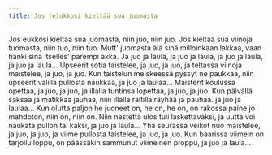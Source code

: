 ```yaml
---
title: Jos (e)ukkosi kieltää sua juomasta
---
```


Jos eukkosi kieltää sua
juomasta, niin juo, niin juo. Jos 
kieltää sua viinoja tuomasta, 
niin tuo, niin tuo. Mutt' 
juomasta älä sinä milloinkaan 
lakkaa, vaan hanki sinä itselles' 
parempi akka. Ja juo ja laula, ja 
juo ja laula, ja juo ja laula, ja juo 
ja laula...
Upseerit sotia taistelee, ja juo, 
ja juo, ja teltassa viinoja 
maistelee, ja juo, ja juo. Kun 
taistelun melskeessä pyssyt ne 
paukkaa, niin upseerit välillä 
pullosta naukkaa, ja juo ja 
laulaa...
Maisterit koulussa opettaa, ja 
juo, ja juo, ja illalla tuntinsa 
lopettaa, ja juo, ja juo. Kun 
päivällä saksaa ja matikkaa 
jauhaa, niin illalla raitilla räyhää 
ja pauhaa. ja juo ja laulaa...
Kun olutta paljon he juoneet 
on, he on, he on, on rakossa 
paine jo mahdoton, niin on, niin 
on. Niin nestettä ulos tuli 
laskettavaksi, ja uutta voi
naukata pullon tai kaksi, ja juo 
ja laula...
Yhä seurassa veikot nuo 
maistelee, ja juo, ja juo, ja viime 
pullosta taistelee, ja juo, ja juo. 
Kun baarissa viimein on tarjoilu 
loppu, on päässäkin sammunut 
viimeinen proppu, ja juo ja 
laula...

